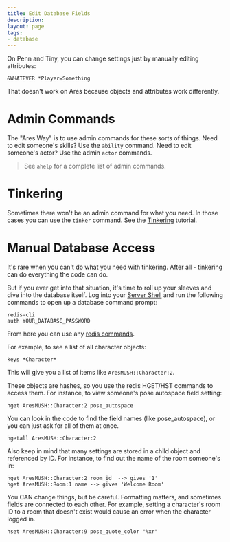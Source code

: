 ```yaml
---
title: Edit Database Fields
description:
layout: page
tags: 
- database
---
```


On Penn and Tiny, you can change settings just by manually editing attributes:

    &WHATEVER *Player=Something

That doesn't work on Ares because objects and attributes work differently.

# Admin Commands

The "Ares Way" is to use admin commands for these sorts of things.  Need to edit someone's skills?  Use the `ability` command.  Need to edit someone's actor?  Use the admin `actor` commands.

> See `ahelp` for a complete list of admin commands.

# Tinkering

Sometimes there won't be an admin command for what you need.  In those cases you can use the `tinker` command.  See the [Tinkering](/manage/tinker) tutorial.

# Manual Database Access

It's rare when you can't do what you need with tinkering.  After all - tinkering can do everything the code can do.  

But if you ever get into that situation, it's time to roll up your sleeves and dive into the database itself.  Log into your [Server Shell](/tutorials/install/server-shell) and run the following commands to open up a database command prompt:

    redis-cli
    auth YOUR_DATABASE_PASSWORD

From here you can use any [redis commands](http://redis.io/commands).

For example, to see a list of all character objects:

    keys *Character* 

This will give you a list of items like `AresMUSH::Character:2`.

These objects are hashes, so you use the redis HGET/HST commands to access them.  For instance, to view someone's pose autospace field setting:

    hget AresMUSH::Character:2 pose_autospace

You can look in the code to find the field names (like pose_autospace), or you can just ask for all of them at once.

    hgetall AresMUSH::Character:2

Also keep in mind that many settings are stored in a child object and referenced by ID.  For instance, to find out the name of the room someone's in:

    hget AresMUSH::Character:2 room_id  --> gives '1'
    hget AresMUSH::Room:1 name --> gives 'Welcome Room'

You CAN change things, but be careful.  Formatting matters, and sometimes fields are connected to each other.  For example, setting a character's room ID to a room that doesn't exist would cause an error when the character logged in.

    hset AresMUSH::Character:9 pose_quote_color "%xr"

